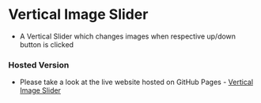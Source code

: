 # Vertical Image Slider
- A Vertical Slider which changes images when respective up/down button is clicked

### Hosted Version
- Please take a look at the live website hosted on GitHub Pages - [Vertical Image Slider](https://prabhu30.github.io/vertical-image-slider)